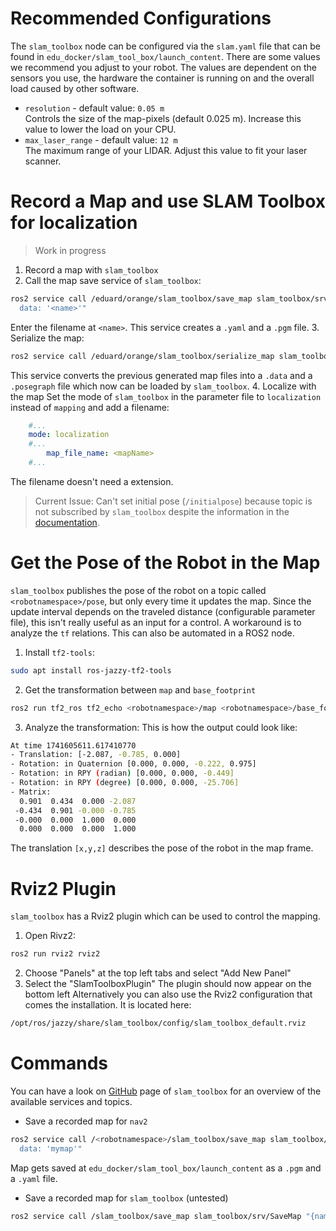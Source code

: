 # Recommended Configurations
The `slam_toolbox` node can be configured via the `slam.yaml` file that can be found in `edu_docker/slam_tool_box/launch_content`. There are some values we recommend you adjust to your robot. The values are dependent on the sensors you use, the hardware the container is running on and the overall load caused by other software.
- `resolution` - default value: `0.05 m` <br> 
Controls the size of the map-pixels (default 0.025 m). Increase this value to lower the load on your CPU.
- `max_laser_range` - default value: `12 m` <br>
The maximum range of your LIDAR. Adjust this value to fit your laser scanner.

# Record a Map and use SLAM Toolbox for localization
> Work in progress

1. Record a map with `slam_toolbox`
2. Call the map save service of `slam_toolbox`:
```bash
ros2 service call /eduard/orange/slam_toolbox/save_map slam_toolbox/srv/SaveMap "name:
  data: '<name>'"
```
Enter the filename at `<name>`. This service creates a `.yaml` and a `.pgm` file. 
3. Serialize the map:
```bash
ros2 service call /eduard/orange/slam_toolbox/serialize_map slam_toolbox/srv/SerializePoseGraph "filename: ''"
```
This service converts the previous generated map files into a `.data` and a `.posegraph` file which now can be loaded by `slam_toolbox`.
4. Localize with the map
Set the mode of `slam_toolbox` in the parameter file to `localization` instead of `mapping` and add a filename:
```yaml
    #...
    mode: localization
    #...
        map_file_name: <mapName>
    #...
```
The filename doesn't need a extension.

>Current Issue: Can't set initial pose (`/initialpose`) because topic is not subscribed by `slam_toolbox` despite the information in the [documentation](https://github.com/SteveMacenski/slam_toolbox/tree/ros2?tab=readme-ov-file#localization).

# Get the Pose of the Robot in the Map
`slam_toolbox` publishes the pose of the robot on a topic called `<robotnamespace>/pose`, but only every time it updates the map. Since the update interval depends on the traveled distance (configurable parameter file), this isn't really useful as an input for a control.
A workaround is to analyze the `tf` relations. This can also be automated in a ROS2 node.
1. Install `tf2-tools`:
```bash
sudo apt install ros-jazzy-tf2-tools
```
2. Get the transformation between `map` and `base_footprint`
```bash
ros2 run tf2_ros tf2_echo <robotnamespace>/map <robotnamespace>/base_footprint
```
3. Analyze the transformation:
This is how the output could look like:
```bash
At time 1741605611.617410770
- Translation: [-2.087, -0.785, 0.000]
- Rotation: in Quaternion [0.000, 0.000, -0.222, 0.975]
- Rotation: in RPY (radian) [0.000, 0.000, -0.449]
- Rotation: in RPY (degree) [0.000, 0.000, -25.706]
- Matrix:
  0.901  0.434  0.000 -2.087
 -0.434  0.901 -0.000 -0.785
 -0.000  0.000  1.000  0.000
  0.000  0.000  0.000  1.000
```
The translation `[x,y,z]` describes the pose of the robot in the map frame. 



# Rviz2 Plugin
`slam_toolbox` has a Rviz2 plugin which can be used to control the mapping.

1. Open Rivz2:
```bash
ros2 run rviz2 rviz2
```
2. Choose "Panels" at the top left tabs and select "Add New Panel"
3. Select the "SlamToolboxPlugin"
The plugin should now appear on the bottom left
Alternatively you can also use the Rviz2 configuration that comes the installation. It is located here:
```bash
/opt/ros/jazzy/share/slam_toolbox/config/slam_toolbox_default.rviz
```

# Commands
You can have a look on [GitHub](https://github.com/SteveMacenski/slam_toolbox?tab=readme-ov-file#api) page of `slam_toolbox` for an overview of the available services and topics.

- Save a recorded map for `nav2`
```bash
ros2 service call /<robotnamespace>/slam_toolbox/save_map slam_toolbox/srv/SaveMap "name:
  data: 'mymap'"
```
Map gets saved at `edu_docker/slam_tool_box/launch_content` as a `.pgm` and a `.yaml` file.

- Save a recorded map for `slam_toolbox` (untested)
```bash
ros2 service call /slam_toolbox/save_map slam_toolbox/srv/SaveMap "{name: 'testmap'}"
```
